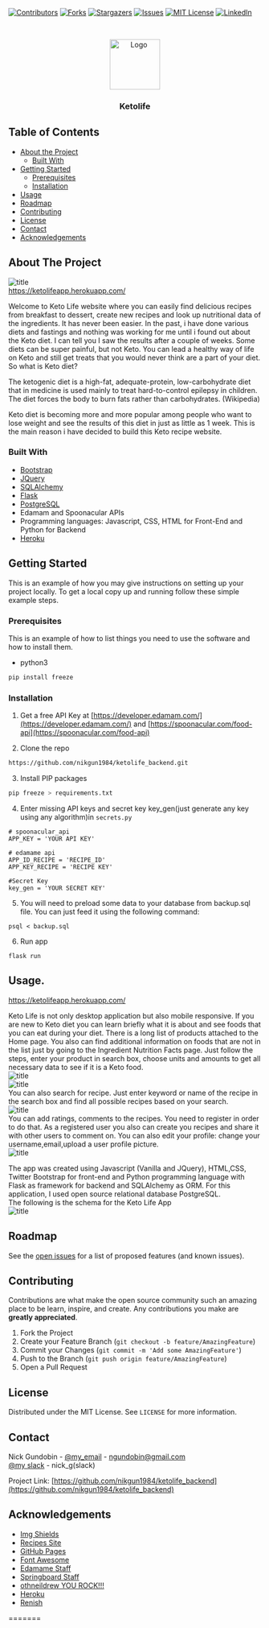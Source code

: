 <!-- PROJECT SHIELDS -->
<!--
*** I'm using markdown "reference style" links for readability.
*** Reference links are enclosed in brackets [ ] instead of parentheses ( ).
*** See the bottom of this document for the declaration of the reference variables
*** for contributors-url, forks-url, etc. This is an optional, concise syntax you may use.
*** https://www.markdownguide.org/basic-syntax/#reference-style-links
-->
[![Contributors][contributors-shield]][contributors-url]
[![Forks][forks-shield]][forks-url]
[![Stargazers][stars-shield]][stars-url]
[![Issues][issues-shield]][issues-url]
[![MIT License][license-shield]][license-url]
[![LinkedIn][linkedin-shield]][linkedin-url]



<!-- PROJECT LOGO -->
<br />
<p align="center">
  <a href="https://ketolifeapp.herokuapp.com/">
    <img src="app/static/images/logo.png" alt="Logo" width="100">
  </a>
  <h3 align="center">Ketolife</h3>
</p>




<!-- TABLE OF CONTENTS -->
## Table of Contents

* [About the Project](#about-the-project)
  * [Built With](#built-with)
* [Getting Started](#getting-started)
  * [Prerequisites](#prerequisites)
  * [Installation](#installation)
* [Usage](#usage)
* [Roadmap](#roadmap)
* [Contributing](#contributing)
* [License](#license)
* [Contact](#contact)
* [Acknowledgements](#acknowledgements)



<!-- ABOUT THE PROJECT -->
## About The Project

![title](app/static/images/screen_shot.png)  
https://ketolifeapp.herokuapp.com/


Welcome to Keto Life website where you can easily find delicious recipes from breakfast to dessert, create new recipes and look up nutritional data of the ingredients. It has never been easier. In the past, i have done various diets and fastings and nothing was working for me until i found out about the Keto diet. I can tell you I saw the results after a couple of weeks. Some diets can be super painful, but not Keto. You can lead a healthy way of life on Keto and still get treats that you would never think are a part of your diet. So what is Keto diet? 

The ketogenic diet is a high-fat, adequate-protein, low-carbohydrate diet that in medicine is used mainly to treat hard-to-control epilepsy in children. The diet forces the body to burn fats rather than carbohydrates. (Wikipedia)

Keto diet is becoming more and more popular among people who want to lose weight and see the results of this diet in just as little as 1 week. This is the main reason i have decided to build this Keto recipe website. 

### Built With

* [Bootstrap](https://getbootstrap.com)
* [JQuery](https://jquery.com)
* [SQLAlchemy](https://www.sqlalchemy.org/)
* [Flask](https://flask.palletsprojects.com/en/1.1.x/)
* [PostgreSQL](https://www.postgresql.org/)
* Edamam and Spoonacular APIs
* Programming languages: Javascript, CSS, HTML for Front-End and Python for Backend
* [Heroku](https://www.heroku.com/)



<!-- GETTING STARTED -->
## Getting Started

This is an example of how you may give instructions on setting up your project locally.
To get a local copy up and running follow these simple example steps.

### Prerequisites

This is an example of how to list things you need to use the software and how to install them.
* python3
```sh
pip install freeze
```

### Installation

1. Get a free API Key at [https://developer.edamam.com/](https://developer.edamam.com/) and [https://spoonacular.com/food-api](https://spoonacular.com/food-api)

2. Clone the repo 

```sh
https://github.com/nikgun1984/ketolife_backend.git
```
3. Install PIP packages 
```sh
pip freeze > requirements.txt
```
4. Enter missing API keys and secret key key_gen(just generate any key using any algorithm)in `secrets.py`
```JS
# spoonacular_api
APP_KEY = 'YOUR API KEY'

# edamame api
APP_ID_RECIPE = 'RECIPE_ID'
APP_KEY_RECIPE = 'RECIPE KEY'

#Secret Key
key_gen = 'YOUR SECRET KEY' 
```

5. You will need to preload some data to your database from backup.sql file. You can just feed it using the following command:
```
psql < backup.sql 
``` 
6. Run app 

```
flask run
```


<!-- USAGE EXAMPLES -->
## Usage. 

https://ketolifeapp.herokuapp.com/

Keto Life is not only desktop application but also mobile responsive. If you are new to Keto diet you can learn briefly what it 
is about and see foods that you can eat during your diet. There is a long list of products attached to the Home page. You also can find additional information on foods that are not in the list just by going to the Ingredient Nutrition Facts page. Just follow the steps, enter your product in search box, choose units and amounts to get all necessary data to see if it is a Keto food.  
![title](app/static/images/screenshots/2.png)  
![title](app/static/images/screenshots/1.png)  
You can also search for recipe. Just enter keyword or name of the recipe in the search box and find all possible recipes based on your search.  
![title](app/static/images/screenshots/3.png)  
You can add ratings, comments to the recipes. You need to register in order to do that. As a registered user you also can create you recipes and share it with other users to comment on. You can also edit your profile: change your username,email,upload a user profile picture.  
![title](app/static/images/screenshots/4.png)  

The app was created using Javascript (Vanilla and JQuery), HTML,CSS, Twitter Bootstrap for front-end and Python programming language with Flask as framework for backend and SQLAlchemy as ORM. For this application, I used open source relational database PostgreSQL.  
The following is the schema for the Keto Life App  
![title](app/static/images/schema.png)  
<!-- ROADMAP -->
## Roadmap

See the [open issues](https://github.com/othneildrew/Best-README-Template/issues) for a list of proposed features (and known issues).



<!-- CONTRIBUTING -->
## Contributing

Contributions are what make the open source community such an amazing place to be learn, inspire, and create. Any contributions you make are **greatly appreciated**.

1. Fork the Project
2. Create your Feature Branch (`git checkout -b feature/AmazingFeature`)
3. Commit your Changes (`git commit -m 'Add some AmazingFeature'`)
4. Push to the Branch (`git push origin feature/AmazingFeature`)
5. Open a Pull Request



<!-- LICENSE -->
## License

Distributed under the MIT License. See `LICENSE` for more information.



<!-- CONTACT -->
## Contact

Nick Gundobin - [@my_email](https://mail.google.com/mail/u/0/?view=cm&fs=1&to=ngundobin@gmail.com&su=SUBJECT&body=BODY&bcc=ngundobin@gmail.com&tf=1) - ngundobin@gmail.com  
[@my slack](sbcommunity-sec.slack.com/U017AUYK05T) - nick_g(slack)

Project Link: [https://github.com/nikgun1984/ketolife_backend](https://github.com/nikgun1984/ketolife_backend)



<!-- ACKNOWLEDGEMENTS -->
## Acknowledgements
* [Img Shields](https://shields.io)
* [Recipes Site](https://www.allrecipes.com/)
* [GitHub Pages](https://pages.github.com)
* [Font Awesome](https://fontawesome.com)
* [Edamame Staff](https://developer.edamam.com/edamam-recipe-api)
* [Springboard Staff](https://springboard.com)
* [othneildrew YOU ROCK!!!](https://github.com/othneildrew/Best-README-Template)
* [Heroku](https://www.heroku.com/)
* [Renish](https://github.com/renishb10)





<!-- MARKDOWN LINKS & IMAGES -->
<!-- https://www.markdownguide.org/basic-syntax/#reference-style-links -->
[contributors-shield]: https://img.shields.io/badge/contributors-2-green
[contributors-url]: https://github.com/nikgun1984/ketolife_backend/network/dependencies
[forks-shield]: https://img.shields.io/badge/forks-0-red
[forks-url]: https://github.com/nikgun1984/ketolife_backend/network/members
[stars-shield]: https://img.shields.io/badge/stars-0-blue
[stars-url]: https://github.com/nikgun1984/ketolife_backend/stargazers
[issues-shield]: https://img.shields.io/badge/issues-0-yellow
[issues-url]: https://github.com/nikgun1984/ketolife_backend/issues
[license-shield]: https://img.shields.io/badge/license-MIT-yellowgreen
[license-url]: https://github.com/nikgun1984/ketolife_backend/blob/main/README.md
[linkedin-shield]: https://img.shields.io/badge/-LinkedIn-black.svg?style=flat-square&logo=linkedin&colorB=555
[linkedin-url]: https://www.linkedin.com/in/nick-gundobin-5b905931/
[product-screenshot]: images/screenshot.png
=======
